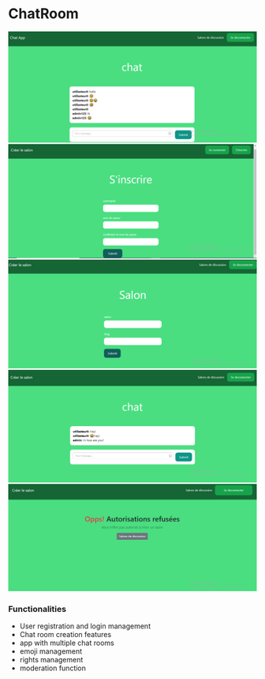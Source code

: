 

# ChatRoom



![Chat](assets/chat.png)
![registration](assets/registration.png)
![Chatroom](assets/chatroom.png)
![Chat](assets/chat1.png)
![permission_denied](assets/permission_denied.png)


### Functionalities

- User registration and login management
- Chat room creation features
- app with multiple chat rooms
- emoji management 
- rights management
- moderation function
